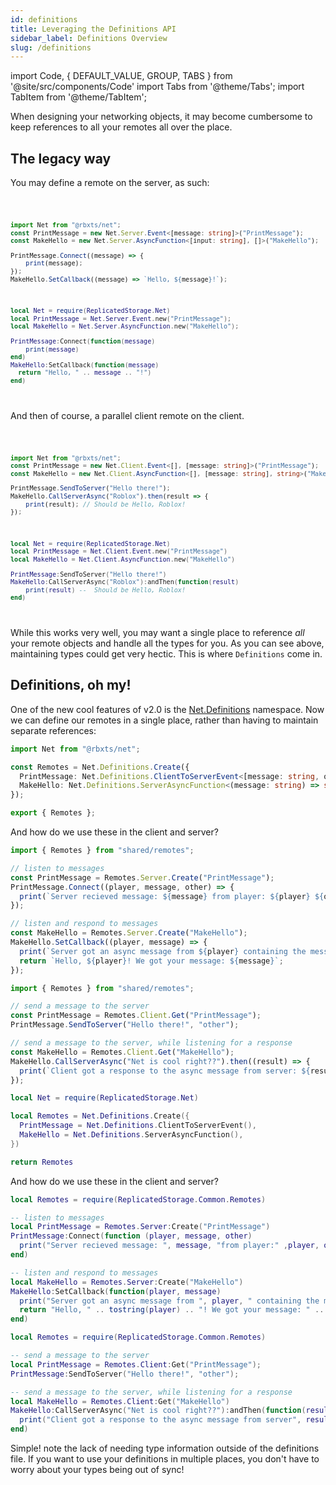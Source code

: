 ```yaml
---
id: definitions
title: Leveraging the Definitions API
sidebar_label: Definitions Overview
slug: /definitions
---
```

import Code, { DEFAULT_VALUE, GROUP, TABS } from '@site/src/components/Code'
import Tabs from '@theme/Tabs';
import TabItem from '@theme/TabItem';

When designing your networking objects, it may become cumbersome to keep references to all your remotes all over the place.

## The legacy way

You may define a remote on the server, as such:

<Code>

```ts title="server/test.server.ts"
import Net from "@rbxts/net";
const PrintMessage = new Net.Server.Event<[message: string]>("PrintMessage");
const MakeHello = new Net.Server.AsyncFunction<[input: string], []>("MakeHello");

PrintMessage.Connect((message) => {
    print(message);
});
MakeHello.SetCallback((message) => `Hello, ${message}!`);
```

```lua title="server/test.server.lua"
local Net = require(ReplicatedStorage.Net)
local PrintMessage = Net.Server.Event.new("PrintMessage");
local MakeHello = Net.Server.AsyncFunction.new("MakeHello");

PrintMessage:Connect(function(message)
    print(message)
end)
MakeHello:SetCallback(function(message)
  return "Hello, " .. message .. "!")
end)
```

</Code>

And then of course, a parallel client remote on the client.

<Code>

```ts title="client/test.client.ts"
import Net from "@rbxts/net";
const PrintMessage = new Net.Client.Event<[], [message: string]>("PrintMessage");
const MakeHello = new Net.Client.AsyncFunction<[], [message: string], string>("MakeHello");

PrintMessage.SendToServer("Hello there!");
MakeHello.CallServerAsync("Roblox").then(result => {
    print(result); // Should be Hello, Roblox!
});
```

```lua title="client/test.client.ts"
local Net = require(ReplicatedStorage.Net)
local PrintMessage = Net.Client.Event.new("PrintMessage")
local MakeHello = Net.Client.AsyncFunction.new("MakeHello")

PrintMessage:SendToServer("Hello there!")
MakeHello:CallServerAsync("Roblox"):andThen(function(result)
    print(result) --  Should be Hello, Roblox!
end)
```

</Code>

While this works very well, you may want a single place to reference _all_ your remote objects and handle all the types for you. As you can see above, maintaining types could get very hectic. This is where `Definitions` come in.


## Definitions, oh my!
One of the new cool features of v2.0 is the [Net.Definitions](api/definitions) namespace. Now we can define our remotes in a single place, rather than having to maintain separate references:

<Tabs defaultValue={DEFAULT_VALUE} groupId={GROUP} values={TABS}>
  <TabItem value="ts">

```ts title="shared/remotes.ts"
import Net from "@rbxts/net";

const Remotes = Net.Definitions.Create({
  PrintMessage: Net.Definitions.ClientToServerEvent<[message: string, other: string]>(),
  MakeHello: Net.Definitions.ServerAsyncFunction<(message: string) => string>(),
});

export { Remotes };
```

And how do we use these in the client and server?

```ts title="server/test.server.ts"
import { Remotes } from "shared/remotes";

// listen to messages
const PrintMessage = Remotes.Server.Create("PrintMessage");
PrintMessage.Connect((player, message, other) => {
  print(`Server recieved message: ${message} from player: ${player} ${other}`);
});

// listen and respond to messages
const MakeHello = Remotes.Server.Create("MakeHello");
MakeHello.SetCallback((player, message) => {
  print(`Server got an async message from ${player} containing the message ${message}`);
  return `Hello, ${player}! We got your message: ${message}`;
});
```
```ts title="client/test.client.ts"
import { Remotes } from "shared/remotes";

// send a message to the server
const PrintMessage = Remotes.Client.Get("PrintMessage");
PrintMessage.SendToServer("Hello there!", "other");

// send a message to the server, while listening for a response
const MakeHello = Remotes.Client.Get("MakeHello");
MakeHello.CallServerAsync("Net is cool right??").then((result) => {
  print(`Client got a response to the async message from server: ${result}`);
});
```

  </TabItem>
  <TabItem value="luau">

```lua title="src/shared/remotes.lua"
local Net = require(ReplicatedStorage.Net)

local Remotes = Net.Definitions.Create({
  PrintMessage = Net.Definitions.ClientToServerEvent(),
  MakeHello = Net.Definitions.ServerAsyncFunction(),
})

return Remotes
```

And how do we use these in the client and server?

```lua title="src/server/test.server.lua"
local Remotes = require(ReplicatedStorage.Common.Remotes)

-- listen to messages
local PrintMessage = Remotes.Server:Create("PrintMessage")
PrintMessage:Connect(function (player, message, other)
  print("Server recieved message: ", message, "from player:" ,player, other)
end)

-- listen and respond to messages
local MakeHello = Remotes.Server:Create("MakeHello")
MakeHello:SetCallback(function(player, message)
  print("Server got an async message from ", player, " containing the message ", message)
  return "Hello, " .. tostring(player) .. "! We got your message: " .. message
end)
```
```lua title="client/test.client.lua"
local Remotes = require(ReplicatedStorage.Common.Remotes)

-- send a message to the server
local PrintMessage = Remotes.Client:Get("PrintMessage");
PrintMessage:SendToServer("Hello there!", "other");

-- send a message to the server, while listening for a response
local MakeHello = Remotes.Client:Get("MakeHello")
MakeHello:CallServerAsync("Net is cool right??"):andThen(function(result)
  print("Client got a response to the async message from server", result)
end)
```

  </TabItem>
</Tabs>

Simple! note the lack of needing type information outside of the definitions file. If you want to use your definitions in multiple places, you don't have to worry about your types being out of sync!